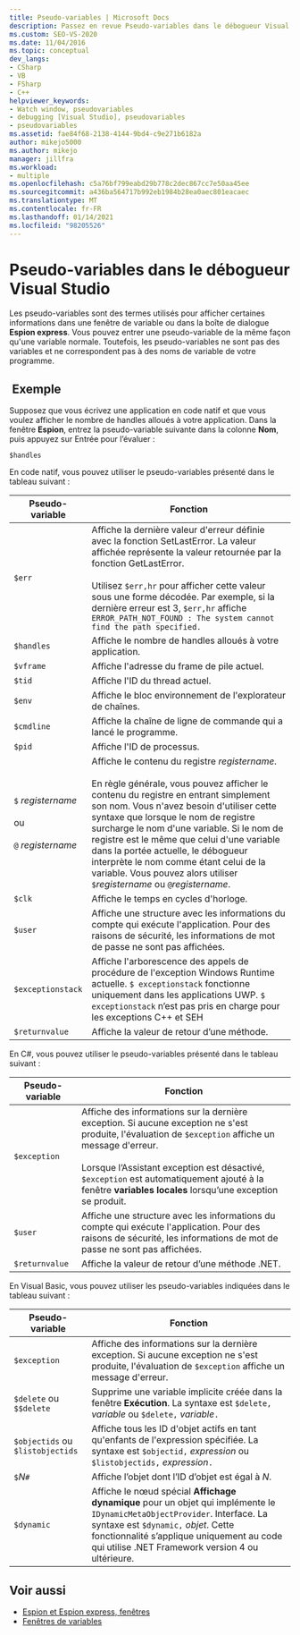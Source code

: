 ```yaml
---
title: Pseudo-variables | Microsoft Docs
description: Passez en revue Pseudo-variables dans le débogueur Visual Studio. Les pseudo-variables sont des termes utilisés pour afficher certaines données dans une fenêtre de variables ou dans la boîte de dialogue Espion express.
ms.custom: SEO-VS-2020
ms.date: 11/04/2016
ms.topic: conceptual
dev_langs:
- CSharp
- VB
- FSharp
- C++
helpviewer_keywords:
- Watch window, pseudovariables
- debugging [Visual Studio], pseudovariables
- pseudovariables
ms.assetid: fae84f68-2138-4144-9bd4-c9e271b6182a
author: mikejo5000
ms.author: mikejo
manager: jillfra
ms.workload:
- multiple
ms.openlocfilehash: c5a76bf799eabd29b778c2dec867cc7e50aa45ee
ms.sourcegitcommit: a436ba564717b992eb1984b28ea0aec801eacaec
ms.translationtype: MT
ms.contentlocale: fr-FR
ms.lasthandoff: 01/14/2021
ms.locfileid: "98205526"
---
```

# <a name="pseudovariables-in-the-visual-studio-debugger"></a>Pseudo-variables dans le débogueur Visual Studio
Les pseudo-variables sont des termes utilisés pour afficher certaines informations dans une fenêtre de variable ou dans la boîte de dialogue **Espion express**. Vous pouvez entrer une pseudo-variable de la même façon qu'une variable normale. Toutefois, les pseudo-variables ne sont pas des variables et ne correspondent pas à des noms de variable de votre programme.

## <a name="example"></a> Exemple
 Supposez que vous écrivez une application en code natif et que vous voulez afficher le nombre de handles alloués à votre application. Dans la fenêtre **Espion**, entrez la pseudo-variable suivante dans la colonne **Nom**, puis appuyez sur Entrée pour l’évaluer :

`$handles`

 En code natif, vous pouvez utiliser le pseudo-variables présenté dans le tableau suivant :

|Pseudo-variable|Fonction|
|--------------------|--------------|
|`$err`|Affiche la dernière valeur d'erreur définie avec la fonction SetLastError. La valeur affichée représente la valeur retournée par la fonction GetLastError.<br /><br /> Utilisez `$err,hr` pour afficher cette valeur sous une forme décodée. Par exemple, si la dernière erreur est 3, `$err,hr` affiche `ERROR_PATH_NOT_FOUND : The system cannot find the path specified.`|
|`$handles`|Affiche le nombre de handles alloués à votre application.|
|`$vframe`|Affiche l'adresse du frame de pile actuel.|
|`$tid`|Affiche l'ID du thread actuel.|
|`$env`|Affiche le bloc environnement de l'explorateur de chaînes.|
|`$cmdline`|Affiche la chaîne de ligne de commande qui a lancé le programme.|
|`$pid`|Affiche l'ID de processus.|
|`$` *registername*<br /><br /> ou<br /><br /> `@` *registername*|Affiche le contenu du registre *registername*.<br /><br /> En règle générale, vous pouvez afficher le contenu du registre en entrant simplement son nom. Vous n'avez besoin d'utiliser cette syntaxe que lorsque le nom de registre surcharge le nom d'une variable. Si le nom de registre est le même que celui d'une variable dans la portée actuelle, le débogueur interprète le nom comme étant celui de la variable. Vous pouvez alors utiliser `$`*registername* ou `@`*registername*.|
|`$clk`|Affiche le temps en cycles d'horloge.|
|`$user`|Affiche une structure avec les informations du compte qui exécute l'application. Pour des raisons de sécurité, les informations de mot de passe ne sont pas affichées.|
|`$exceptionstack`|Affiche l'arborescence des appels de procédure de l'exception Windows Runtime actuelle. `$ exceptionstack` fonctionne uniquement dans les applications UWP. `$ exceptionstack` n’est pas pris en charge pour les exceptions C++ et SEH|
|`$returnvalue`|Affiche la valeur de retour d’une méthode.|

 En C#, vous pouvez utiliser le pseudo-variables présenté dans le tableau suivant :

|Pseudo-variable|Fonction|
|--------------------|--------------|
|`$exception`|Affiche des informations sur la dernière exception. Si aucune exception ne s'est produite, l'évaluation de `$exception` affiche un message d'erreur.<br /><br /> Lorsque l’Assistant exception est désactivé, `$exception` est automatiquement ajouté à la fenêtre **variables locales** lorsqu’une exception se produit.|
|`$user`|Affiche une structure avec les informations du compte qui exécute l'application. Pour des raisons de sécurité, les informations de mot de passe ne sont pas affichées.|
|`$returnvalue`|Affiche la valeur de retour d’une méthode .NET.|

 En Visual Basic, vous pouvez utiliser les pseudo-variables indiquées dans le tableau suivant :

|Pseudo-variable|Fonction|
|--------------------|--------------|
|`$exception`|Affiche des informations sur la dernière exception. Si aucune exception ne s'est produite, l'évaluation de `$exception` affiche un message d'erreur.|
|`$delete` ou `$$delete`|Supprime une variable implicite créée dans la fenêtre **Exécution**. La syntaxe est `$delete,` *variable* ou `$delete,` *variable*`.`|
|`$objectids` ou `$listobjectids`|Affiche tous les ID d'objet actifs en tant qu'enfants de l'expression spécifiée. La syntaxe est `$objectid,` *expression* ou `$listobjectids,` *expression*`.`|
|`$`*N*`#`|Affiche l’objet dont l’ID d’objet est égal à *N*.|
|`$dynamic`|Affiche le nœud spécial **Affichage dynamique** pour un objet qui implémente le `IDynamicMetaObjectProvider`. Interface. La syntaxe est `$dynamic,` *objet*. Cette fonctionnalité s’applique uniquement au code qui utilise .NET Framework version 4 ou ultérieure.|

## <a name="see-also"></a>Voir aussi
- [Espion et Espion express, fenêtres](../debugger/watch-and-quickwatch-windows.md)
- [Fenêtres de variables](../debugger/debugger-windows.md)
